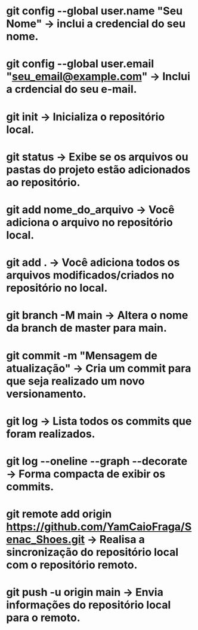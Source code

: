 
git config --global user.name "Seu Nome" -> inclui a credencial do seu nome.
================================================================

git config --global user.email "seu_email@example.com" -> Inclui a crdencial do seu e-mail.
===============================================================

git init -> Inicializa o repositório local.
===============================================================

git status -> Exibe se os arquivos ou pastas do projeto estão adicionados ao repositório.
===============================================================

git add nome_do_arquivo -> Você adiciona o arquivo no repositório local.
===============================================================

git add . -> Você adiciona todos os arquivos modificados/criados no repositório no local.
===============================================================

git branch -M main -> Altera o nome da branch de master para main.
=============================================================== 

git commit -m "Mensagem de atualização" -> Cria um commit para que seja realizado um novo versionamento.
===============================================================

git log -> Lista todos os commits que foram realizados.
===============================================================

git log --oneline --graph --decorate -> Forma compacta de exibir os commits.
===============================================================

git remote add origin https://github.com/YamCaioFraga/Senac_Shoes.git -> Realisa a sincronização do repositório local com o repositório remoto.
===============================================================

git push -u origin main -> Envia informações do repositório local para o remoto.
==============================================================